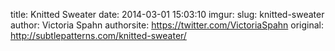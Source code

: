 title: Knitted Sweater
date: 2014-03-01 15:03:10
imgur: 
slug: knitted-sweater
author: Victoria Spahn
authorsite: https://twitter.com/VictoriaSpahn
original: http://subtlepatterns.com/knitted-sweater/
